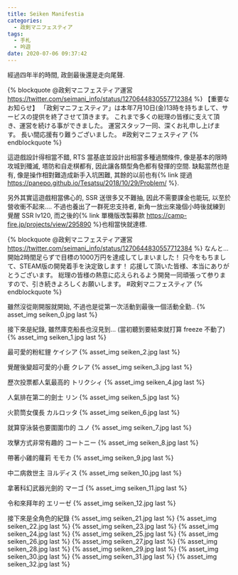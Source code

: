 ```yaml
---
title: Seiken Manifestia
categories:
  - 政剣マニフェスティア
tags:
  - 手札
  - 吟遊
date: 2020-07-06 09:37:42
---
```

經過四年半的時間, 政劍最後還是走向尾聲.

{% blockquote @政剣マニフェスティア運営 https://twitter.com/seimani_info/status/1270644830557712384 %}
【重要なお知らせ】
「政剣マニフェスティア」は本年7月10日(金)13時を持ちまして、サービスの提供を終了させて頂きます。
これまで多くの総理の皆様に支えて頂き、運営を続ける事ができました。
運営スタッフ一同、深くお礼申し上げます。
長い間応援有り難うございました。
#政剣マニフェスティア
{% endblockquote %}

這遊戲設計得相當不錯, RTS 當基底並設計出相當多種過關條件, 像是基本的限時攻城到殲滅, 塔防和自走棋都有, 因此讓各類型角色都有發揮的空間. 缺點當然也是有, 像是操作相對難造成新手入坑困難, 其餘的以前也有{% link 提過 https://panepo.github.io/Tesatsu/2018/10/29/Problem/ %}.

另外其實這遊戲相當佛心的, SSR 送很多又不難抽, 因此不需要課金也能玩, 以至於營收衝不起來.... 不過也養出了一群死忠支持者, 新角一放出來幾個小時後就練到覺醒 SSR lv120, 而之後的{% link 單機版改製募款 https://camp-fire.jp/projects/view/295890 %}也相當快就達標.

{% blockquote @政剣マニフェスティア運営 https://twitter.com/seimani_info/status/1270644830557712384 %}
なんと...開始2時間足らずで目標の1000万円を達成してしまいました！
只今をもちまして、STEAM版の開発着手を決定致します！
応援して頂いた皆様、本当にありがとうございます。
総理の皆様の熱意に応えられるよう開発一同頑張って参りますので、引き続きよろしくお願いします。
#政剣マニフェスティア
{% endblockquote %}

雖然沒從剛開服就開始, 不過也是從第一次活動到最後一個活動全勤..
{% asset_img seiken_0.jpg last %}

接下來是紀錄, 雖然庫克船長也沒見到... (當初聽到要結束就打算 freeze 不動了)
{% asset_img seiken_1.jpg last %}

最可愛的粉紅貍 ケイシア
{% asset_img seiken_2.jpg last %}

覺醒後變超可愛的小鹿 クレア
{% asset_img seiken_3.jpg last %}

歷次投票都人氣最高的 トリクシィ
{% asset_img seiken_4.jpg last %}

人氣排在第二的劍士 リン
{% asset_img seiken_5.jpg last %}

火箭筒女僕長 カルロッタ
{% asset_img seiken_6.jpg last %}

就算穿泳裝也要圍圍巾的 ユノ
{% asset_img seiken_7.jpg last %}

攻擊方式非常有趣的 コートニー
{% asset_img seiken_8.jpg last %}

帶著小雞的蘿莉 モモカ
{% asset_img seiken_9.jpg last %}

中二病救世主 ヨルディス
{% asset_img seiken_10.jpg last %}

拿著科幻武器光劍的 マーゴ
{% asset_img seiken_11.jpg last %}

令和來拜年的 エリーゼ
{% asset_img seiken_12.jpg last %}

接下來是全角色的紀錄
{% asset_img seiken_21.jpg last %}
{% asset_img seiken_22.jpg last %}
{% asset_img seiken_23.jpg last %}
{% asset_img seiken_24.jpg last %}
{% asset_img seiken_25.jpg last %}
{% asset_img seiken_26.jpg last %}
{% asset_img seiken_27.jpg last %}
{% asset_img seiken_28.jpg last %}
{% asset_img seiken_29.jpg last %}
{% asset_img seiken_30.jpg last %}
{% asset_img seiken_31.jpg last %}
{% asset_img seiken_32.jpg last %}
